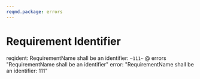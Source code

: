 ```yaml
---
reqmd.package: errors
---
```


# Requirement Identifier

reqident: RequirementName shall be an identifier: `~111~`
@ errors "RequirementName shall be an identifier"
 error: "RequirementName shall be an identifier: 111"

